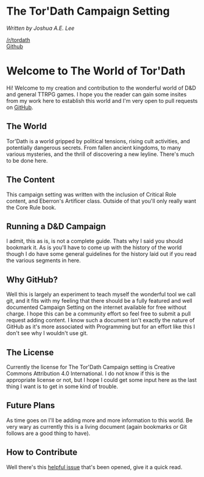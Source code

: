 # The Tor'Dath Campaign Setting
*Written by Joshua A.E. Lee*  
  
[/r/tordath](https://old.reddit.com/r/tordath/)  
[Github](https://github.com/10leej/tordath)

# Welcome to The World of Tor'Dath
Hi! Welcome to my creation and contribution to the wonderful world of D&D and general TTRPG games. I hope you the reader can gain some insites from my work here to establish this world and I'm very open to pull requests on [GitHub](https://www.github.com/10leej/tordath).

## The World
Tor'Dath is a world gripped by political tensions, rising cult activities, and potentially dangerous secrets. From fallen ancient kingdoms, to many various mysteries, and the thrill of discovering a new leyline. There's much to be done here.

## The Content
This campaign setting was written with the inclusion of Critical Role content, and Eberron's Artificer class. Outside of that you'll only really want the Core Rule book.  

## Running a D&D Campaign
I admit, this as is, is not a complete guide. Thats why I said you should bookmark it. As is you'll have to come up with the history of the world though I do have some general guidelines for the history laid out if you read the various segments in here. 

## Why GitHub?
Well this is largely an experiment to teach myself the wonderful tool we call git, and it fits with my feeling that there should be a fully featured and well documented Campaign Setting on the internet available for free without charge. I hope this can be a community effort so feel free to submit a pull request adding content. I know such a document isn't exactly the nature of GitHub as it's more associated with Programming but for an effort like this I don't see why I wouldn't use git.

## The License
Currently the license for The Tor'Dath Campaign setting is Creative Commons Attribution 4.0 International. I do not know if this is the appropriate license or not, but I hope I could get some input here as the last thing I want is to get in some kind of trouble.

## Future Plans
As time goes on I'll be adding more and more information to this world. Be very wary as currently this is a living document (again bookmarks or Git follows are a good thing to have).

## How to Contribute
Well there's this [helpful issue](https://github.com/10leej/tordath/issues/1) that's been opened, give it a quick read.